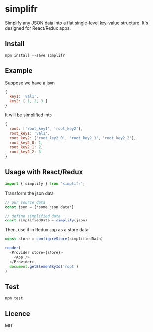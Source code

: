 # simplifr
Simplify any JSON data into a flat single-level key-value structure.
It's designed for React/Redux apps. 

## Install

    npm install --save simplifr

## Example
Suppose we have a json
```js
{
  key1: 'val1',
  key2: [ 1, 2, 3 ]
}
```

It will be simplified into
```js
{
  root: ['root_key1', 'root_key2'],
  root_key1: 'val1',
  root_key2: ['root_key2_0', 'root_key2_1', 'root_key2_2'],
  root_key2_0: 1,
  root_key2_1: 2,
  root_key2_2: 3
}
```

## Usage with React/Redux

```js
import { simplify } from 'simplifr';
```       
Transform the json data
          
```js
// our source data
const json = {*some json data*}

// define simplified data
const simplifiedData = simplify(json)    
```

Then, use it in Redux app as a store data 
```js
const store = configureStore(simplifiedData)

render(
  <Provider store={store}>
    <App />
  </Provider>,
  document.getElementById('root')
)
```

## Test

    npm test

## Licence
MIT